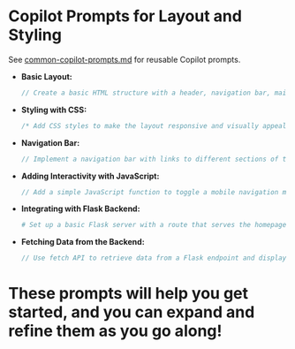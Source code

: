 # Copilot Prompts for Layout and Styling
See [common-copilot-prompts.md](http://_vscodecontentref_/1) for reusable Copilot prompts.
- **Basic Layout:**
  ```javascript
  // Create a basic HTML structure with a header, navigation bar, main content area, and footer
  ```

- **Styling with CSS:**
  ```css
  /* Add CSS styles to make the layout responsive and visually appealing */
  ```

- **Navigation Bar:**
  ```javascript
  // Implement a navigation bar with links to different sections of the site
  ```

- **Adding Interactivity with JavaScript:**
  ```javascript
  // Add a simple JavaScript function to toggle a mobile navigation menu
  ```

- **Integrating with Flask Backend:**
  ```python
  # Set up a basic Flask server with a route that serves the homepage
  ```

- **Fetching Data from the Backend:**
  ```javascript
  // Use fetch API to retrieve data from a Flask endpoint and display it on the page
  ```

# These prompts will help you get started, and you can expand and refine them as you go along!

